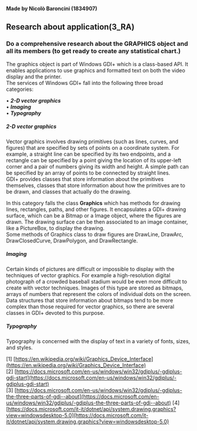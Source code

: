 **Made by Nicolò Baroncini (1834907)**

## Research about application(3_RA)
### Do a comprehensive research about the GRAPHICS object and all its members (to get ready to create any statistical chart.)
The graphics object is part of Windows GDI+ which is a class-based API. It enables applications to use graphics and formatted text on both the video display and the printer.\
The services of Windows GDI+ fall into the following three broad categories:

• ***2-D vector graphics***\
• ***Imaging***\
• ***Typography***

##### 2-D vector graphics
Vector graphics involves drawing primitives (such as lines, curves, and figures) that are specified by sets of points on a coordinate system. For example, a straight line can be specified by its two endpoints, and a rectangle can be specified by a point giving the location of its upper-left corner and a pair of numbers giving its width and height. A simple path can be specified by an array of points to be connected by straight lines.\
GDI+ provides classes that store information about the primitives themselves, classes that store information about how the primitives are to be drawn, and classes that actually do the drawing.

In this category falls the class ****Graphics**** which has methods for drawing lines, rectangles, paths, and other figures. It encapsulates a GDI+ drawing surface, which can be a Bitmap or a Image object, where the figures are drawn. The drawing surface can be then associated to an image container, like a PictureBox, to display the drawing.\
Some methods of Graphics class to draw figures are DrawLine, DrawArc, DrawClosedCurve, DrawPolygon, and DrawRectangle.

##### Imaging
Certain kinds of pictures are difficult or impossible to display with the techniques of vector graphics. For example a high-resolution digital photograph of a crowded baseball stadium would be even more difficult to create with vector techniques. Images of this type are stored as bitmaps, arrays of numbers that represent the colors of individual dots on the screen. Data structures that store information about bitmaps tend to be more complex than those required for vector graphics, so there are several classes in GDI+ devoted to this purpose.

##### Typography
Typography is concerned with the display of text in a variety of fonts, sizes, and styles.

[1] [https://en.wikipedia.org/wiki/Graphics_Device_Interface](https://en.wikipedia.org/wiki/Graphics_Device_Interface) \
[2] [https://docs.microsoft.com/en-us/windows/win32/gdiplus/-gdiplus-gdi-start](https://docs.microsoft.com/en-us/windows/win32/gdiplus/-gdiplus-gdi-start) \
[3] [https://docs.microsoft.com/en-us/windows/win32/gdiplus/-gdiplus-the-three-parts-of-gdi--about](https://docs.microsoft.com/en-us/windows/win32/gdiplus/-gdiplus-the-three-parts-of-gdi--about)
[4] [https://docs.microsoft.com/it-it/dotnet/api/system.drawing.graphics?view=windowsdesktop-5.0](https://docs.microsoft.com/it-it/dotnet/api/system.drawing.graphics?view=windowsdesktop-5.0)
